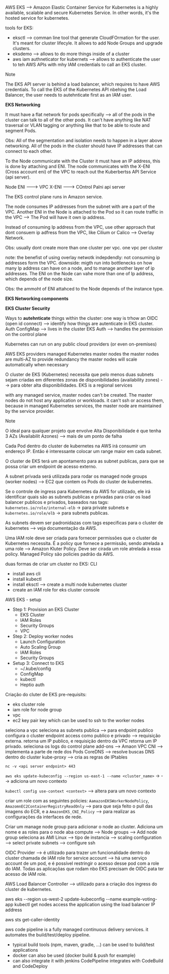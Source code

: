 AWS EKS --> Amazon Elastic Container Service for Kubernetes is a highly available, scalable and secure Kubernetes Service. In other words, it's the hosted service for kubernetes.

tools for EKS: 
- eksctl --> comman line tool that generate CloudFOrmation for the user. It's meant for cluster lifecyle. It allows to add Node Groups and upgrade clusters.
- eksdemo --> allows to do more things inside of a cluster
- aws iam authneticator for kubernets --> allows to authenticate the user to teh AWS APIs with mhy IAM credentials to call an EKS cluster.

>[!note]
>The EKS API server is behind a load balancer, which requires to have AWS credentials. To call the EKS of the Kubernetes API nbehing the Load Balancer, the user needs to autehnticate first as an IAM user. 

<strong>EKS Networking</strong>

It must have a flat network for pods specifically --> all of the pods in the cluster can talk to all of the other pods. It can't have anything like NAT traversal or VLAN tagging or anything like that to be able to route and segment Pods.

Obs: All of the segmentation and isolation needs to happen in a layer above networking. All of the pods in the cluster should have IP addresses that can connect to each other.

To the Node communicate with the Cluster it must have an IP address, this is done by attaching and ENI. The node communicates with the X-ENI (Cross account eni) of the VPC to reach out the Kuberbertss API Service (api server).

Node ENI ---> VPC X-ENI --->  COntrol Palni api server

The EKS control plane runs in Amazon service.

The node consumes IP addresses from the subnet with are a part of the VPC. Another ENI in the Node is attached to the Pod so it can route traffic in the VPC --> The Pod will have it own ip address.

Instead of consuming Ip address from the VPC, use other approach that dont consuem ip adfress from the VPC, like Cilium or Calico --> Overlay Network. 

Obs: usually dont create more than one cluster per vpc.
one vpc per cluster

note: the benefist of using overlay netwotk indepdendly: not consuming ip addresses form the VPC. downside: migth run into bottlenecks on how many Ip address can have on a node, and to manage another layer of ip addresses.
The ENI on the Node can vahe more than one of Ip address, which depends of the node size.

Obs: the ammoht of ENI attahced to the Node depends of the instance type.

<strong>EKS Networking components</strong>

<strong>EKS Cluster Security</strong>

Ways to <strong>autehnticate</strong> things within the cluster: 
one way is trhow an OIDC (open id connect) --> identify how things are autenticate in EKS cluster.
Auth ConfigMap --> lives in the cluster
EKS Auth --> handles the permission on the control plane




Kubernetes can run on any public cloud providers (or even on-premises)

AWS EKS providers managed Kubernetes master nodes the master nodes are multi-AZ to provide redundancy the master nodes will scale automatically when necessary

O cluster de EKS (Kubernetes) necessita que pelo menos duas subnets sejam criadas em diferentes zonas de disponibilidades (availability zones) --> para obter alta disponibilidades. EKS is a regional services

with any managed service, master nodes can't be created. The master nodes do not host any application or workloads. it can't ssh or access them, because in managed Kubernetes services, the master node are maintained by the service provider. 

>[!note]
>O ideal para qualquer projeto que envolve Alta Disponibilidade é que tenha  3 AZs (Availabilit Azones) --> mais de um ponto de falha

Cada Pod dentro do cluster de kubernetes na AWS irá consumir um endereço IP. Então é interessante colocar um range maior em cada subnet. 

O cluster de EKS terá um apontamento para as subnet publicas, para que se possa criar um endpoint de acesso externo.

A subnet privada será utilizada para rodar os managed node groups (worker nodes) --> EC2 que contem os Pods do cluster de kubernetes.

Se o controle de ingress para Kubernetes da AWS for utilizado, ele irá identificar quais  são as subnets publicas e privadas para criar os load balancer publicos e privados, baseados nas tags: `kubernetes.io/role/internal-elb` -> para private subnets e `kubernetes.io/role/elb` -> para subnets publicas.

As subnets devem ser padronidazas com tags especificas para o cluster de kubernetes --> veja documentação da AWS.

Uma IAM role deve ser criada para fornecer permissões que o cluster de Kubernetes necessita. É a policy que fornece a permissão, sendo atrelada a uma role --> Amazon Kluter Policy. Deve ser cirada um role atrelada à essa policy.
Managed Policy são policies padrão da AWS.

duas formas de criar um cluster no EKS:
CLI
- install aws cli
- install kubectl
- install eksctl --> create a multi node kubernetes cluster
- create an IAM role for eks cluster
console


AWS EKS - setup
- Step 1: Provision an EKS Cluster
	- EKS Cluster
	- IAM Roles
	- Security Groups
	- VPC
- Step 2: Deploy worker nodes
	- Launch Configuration
	- Auto Scaling Group
	- IAM Roles
	- Security Groups
- Setup 3: Connect to EKS
	- ~/.kube/config
	- ConfigMap
	- kubectl
	- Heptio auth


Criação do cluter de EKS
pre-requisits:
- eks cluster role
- iam role for node group
- vpc
- ec2 key pair key which can be used to ssh to the worker nodes

seleciona a vpc
seleciona as subnets publica --> para endpoint publico
configura o cluster endpoint access como publico e privado --> requisição externa. retorna um IP publico, e requisição dentro da VPC retorna um IP privado.
seleciona os logs do control plane
add-ons --> Amaon VPC CNI --> implementa a parte de rede dos Pods
CoreDNS --> resolve buscas DNS dentro do cluster
kube-proxy --> cria as regras de IPtables

`nc -v <api server endpoint> 443`

`aws eks update-kubeconfig --region us-east-1 --name <cluster_name>` -> --> adiciona um novo contexto

`kubectl config use-context <context>` --> altera para um novo contexto


criar um role com as seguintes policies: `AamazonEKSWorkerNodePolicy`, `AmazomnEC2ContainerRegistryReadOnly` --> para que seja feito o pull das imagens do ECR, e a `AmazonEKS_CNI_Policy` --> para realizar as configurações da interfaces de rede.

Criar um manage node group para adicionar o node ao cluster. Adiciona um nome e as roles para o node
aba compute --> Node groups --> Add node group 
seleciona as AMI Linux --> tipo de instancia --> scaling configuration --> select private subnets --> configure ssh

OIDC Provider --> é utilizado para trazer um funcionalidade dentro do cluster chamada de IAM role for service account --> há uma serviço account de um pod, e é possível restringir o acesso desse pod com a role do IAM.
Todas as aplicaçõas que rodam nbo EKS precisam de OIDC pata ter acesso de IAM role.

AWS Load Balancer Controller --> utilizado para a criação dos ingress do cluster de kubernetes.

aws eks --region us-west-2 update-kubeconfig --name example-voting-app
kubectl get nodes
access the application using the load balancer IP address

aws sts get-caller-identity

aws code pipeline is a fully managed continuous delivery services. it automates the build/test/deploy pipeline.
- typical build tools (npm, maven, gradle, ...) can be used to build/test applications
- docker can also be used (docker build & push for example) 
- can also integrate it with jenkins
CodePipeline integrates with CodeBuild and CodeDeploy

